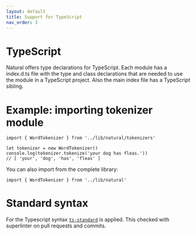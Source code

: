 ```yaml
---
layout: default
title: Support for TypeScript
nav_order: 3
---
```


# TypeScript

Natural offers type declarations for TypeScript. Each module has a index.d.ts file with the type and class declarations that are needed to use the module in a TypeScript project. Also the main index file has a TypeScript sibling.

# Example: importing tokenizer module

```
import { WordTokenizer } from '../lib/natural/tokenizers'

let tokenizer = new WordTokenizer()
console.log(tokenizer.tokenize('your dog has fleas.'))
// [ 'your', 'dog', 'has', 'fleas' ]
```
You can also import from the complete library:
```
import { WordTokenizer } from '../lib/natural'
```

# Standard syntax

For the Typescript syntax [`ts-standard`](https://standardjs.com/#typescript) is applied. This checked with superlinter on pull requests and commits.
